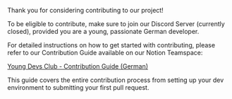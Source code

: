 Thank you for considering contributing to our project!

To be eligible to contribute, make sure to join our Discord Server (currently closed),
provided you are a young, passionate German developer.

For detailed instructions on how to get started with contributing, 
please refer to our Contribution Guide available on our Notion Teamspace:

[Young Devs Club - Contribution Guide (German)](https://young-devs-club.notion.site/Contributing-18e3377b549680998e24d26a2b89d5a2?pvs=4)

This guide covers the entire contribution process from setting up your dev environment to submitting your first pull request.